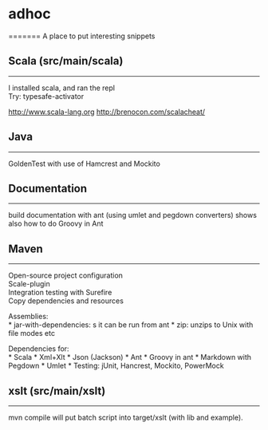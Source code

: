 # adhoc
=======
A place to put interesting snippets


## Scala (src/main/scala)
-------------------------
I installed scala, and ran the repl  
Try: typesafe-activator  

http://www.scala-lang.org
http://brenocon.com/scalacheat/


## Java
-----------------------
GoldenTest with use of Hamcrest and Mockito


## Documentation
-------------------------
build documentation with ant (using umlet and pegdown converters)
shows also how to do Groovy in Ant


## Maven
-----------------------
Open-source project configuration  
Scale-plugin  
Integration testing with Surefire  
Copy dependencies and resources  

Assemblies:  
	* jar-with-dependencies: s it can be run from ant
	* zip: unzips to Unix with file modes etc

Dependencies for:  
	* Scala
	* Xml+Xlt
	* Json (Jackson)
	* Ant
	* Groovy in ant
	* Markdown with Pegdown
	* Umlet
	* Testing: jUnit, Hancrest, Mockito, PowerMock



## xslt (src/main/xslt)
-----------------------
mvn compile will put batch script into target/xslt (with lib and example).




